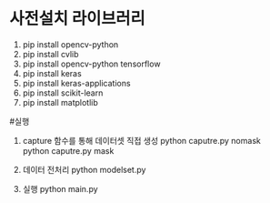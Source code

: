 # 사전설치 라이브러리 
 1) pip install opencv-python
 2) pip install cvlib
 3) pip install opencv-python tensorflow
 3) pip install keras
 4) pip install keras-applications
 5) pip install scikit-learn
 6) pip install matplotlib


#실행
1) capture 함수를 통해 데이터셋 직접 생성
   python caputre.py nomask   
   python caputre.py mask   
   
2) 데이터 전처리
   python modelset.py
   
3) 실행
   python main.py
